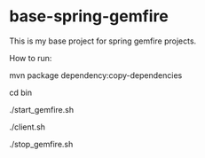 base-spring-gemfire
===================

This is my base project for spring gemfire projects.

How to run:

mvn package dependency:copy-dependencies

cd bin

./start_gemfire.sh

./client.sh

./stop_gemfire.sh
